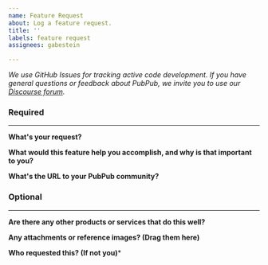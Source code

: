 ```yaml
---
name: Feature Request
about: Log a feature request.
title: ''
labels: feature request
assignees: gabestein

---
```


_We use GitHub Issues for tracking active code development. If you have general questions or feedback about PubPub, we invite you to use our [Discourse forum](https://discourse.knowledgefutures.org)._

### Required

---

**What's your request?**

**What would this feature help you accomplish, and why is that important to you?**

**What's the URL to your PubPub community?**

### Optional

---

**Are there any other products or services that do this well?**

**Any attachments or reference images? (Drag them here)**

**Who requested this? (If not you)***
